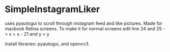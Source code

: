 # SimpleInstagramLiker
uses pyautogui to scroll through instagram feed and like pictures. Made for macbook Retina screens. To make it for normal screens edit line 24 and 25 ->             x = x - 21        and     y = y

install libraries: pyautogui, and opencv3.
